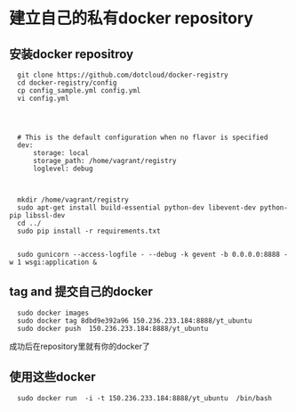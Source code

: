 # 建立自己的私有docker repository

## 安装docker repositroy
      
      
      git clone https://github.com/dotcloud/docker-registry
      cd docker-registry/config
      cp config_sample.yml config.yml
      vi config.yml




      # This is the default configuration when no flavor is specified
      dev:
          storage: local
          storage_path: /home/vagrant/registry
          loglevel: debug



      mkdir /home/vagrant/registry
      sudo apt-get install build-essential python-dev libevent-dev python-pip libssl-dev
      cd ../
      sudo pip install -r requirements.txt


      sudo gunicorn --access-logfile - --debug -k gevent -b 0.0.0.0:8888 -w 1 wsgi:application &
      
      
## tag and 提交自己的docker

      sudo docker images
      sudo docker tag 8dbd9e392a96 150.236.233.184:8888/yt_ubuntu
      sudo docker push  150.236.233.184:8888/yt_ubuntu
  
成功后在repository里就有你的docker了


## 使用这些docker

      sudo docker run  -i -t 150.236.233.184:8888/yt_ubuntu  /bin/bash
      
      

